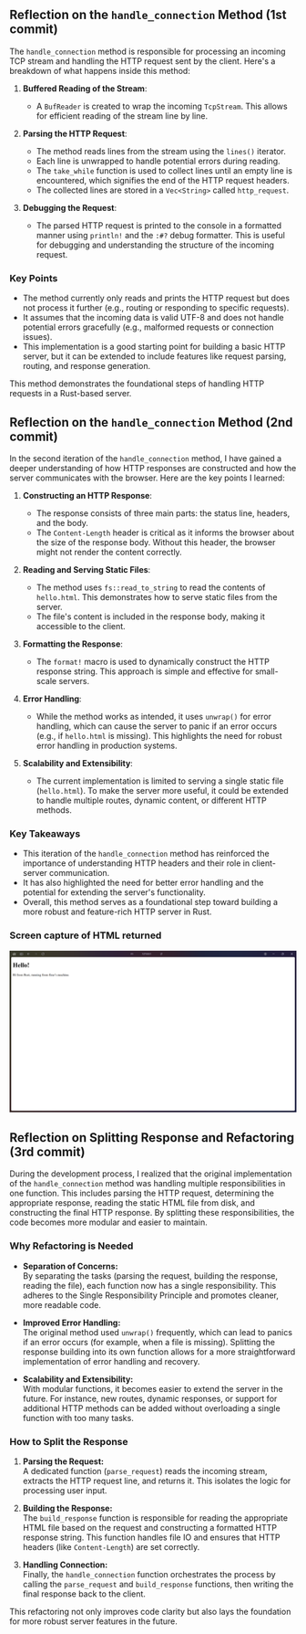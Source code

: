 ## Reflection on the `handle_connection` Method (1st commit)

The `handle_connection` method is responsible for processing an incoming TCP stream and handling the HTTP request sent by the client. Here's a breakdown of what happens inside this method:

1. **Buffered Reading of the Stream**:
   - A `BufReader` is created to wrap the incoming `TcpStream`. This allows for efficient reading of the stream line by line.

2. **Parsing the HTTP Request**:
   - The method reads lines from the stream using the `lines()` iterator.
   - Each line is unwrapped to handle potential errors during reading.
   - The `take_while` function is used to collect lines until an empty line is encountered, which signifies the end of the HTTP request headers.
   - The collected lines are stored in a `Vec<String>` called `http_request`.

3. **Debugging the Request**:
   - The parsed HTTP request is printed to the console in a formatted manner using `println!` and the `:#?` debug formatter. This is useful for debugging and understanding the structure of the incoming request.

### Key Points
- The method currently only reads and prints the HTTP request but does not process it further (e.g., routing or responding to specific requests).
- It assumes that the incoming data is valid UTF-8 and does not handle potential errors gracefully (e.g., malformed requests or connection issues).
- This implementation is a good starting point for building a basic HTTP server, but it can be extended to include features like request parsing, routing, and response generation.

This method demonstrates the foundational steps of handling HTTP requests in a Rust-based server.

## Reflection on the `handle_connection` Method (2nd commit)

In the second iteration of the `handle_connection` method, I have gained a deeper understanding of how HTTP responses are constructed and how the server communicates with the browser. Here are the key points I learned:

1. **Constructing an HTTP Response**:
   - The response consists of three main parts: the status line, headers, and the body.
   - The `Content-Length` header is critical as it informs the browser about the size of the response body. Without this header, the browser might not render the content correctly.

2. **Reading and Serving Static Files**:
   - The method uses `fs::read_to_string` to read the contents of `hello.html`. This demonstrates how to serve static files from the server.
   - The file's content is included in the response body, making it accessible to the client.

3. **Formatting the Response**:
   - The `format!` macro is used to dynamically construct the HTTP response string. This approach is simple and effective for small-scale servers.

4. **Error Handling**:
   - While the method works as intended, it uses `unwrap()` for error handling, which can cause the server to panic if an error occurs (e.g., if `hello.html` is missing). This highlights the need for robust error handling in production systems.

5. **Scalability and Extensibility**:
   - The current implementation is limited to serving a single static file (`hello.html`). To make the server more useful, it could be extended to handle multiple routes, dynamic content, or different HTTP methods.

### Key Takeaways
- This iteration of the `handle_connection` method has reinforced the importance of understanding HTTP headers and their role in client-server communication.
- It has also highlighted the need for better error handling and the potential for extending the server's functionality.
- Overall, this method serves as a foundational step toward building a more robust and feature-rich HTTP server in Rust.

### Screen capture of HTML returned
![Commit 2 screen capture](/assets/images/commit2.png)

## Reflection on Splitting Response and Refactoring (3rd commit)

During the development process, I realized that the original implementation of the `handle_connection` method was handling multiple responsibilities in one function. This includes parsing the HTTP request, determining the appropriate response, reading the static HTML file from disk, and constructing the final HTTP response. By splitting these responsibilities, the code becomes more modular and easier to maintain.

### Why Refactoring is Needed

- **Separation of Concerns:**  
  By separating the tasks (parsing the request, building the response, reading the file), each function now has a single responsibility. This adheres to the Single Responsibility Principle and promotes cleaner, more readable code.

- **Improved Error Handling:**  
  The original method used `unwrap()` frequently, which can lead to panics if an error occurs (for example, when a file is missing). Splitting the response building into its own function allows for a more straightforward implementation of error handling and recovery.

- **Scalability and Extensibility:**  
  With modular functions, it becomes easier to extend the server in the future. For instance, new routes, dynamic responses, or support for additional HTTP methods can be added without overloading a single function with too many tasks.

### How to Split the Response

1. **Parsing the Request:**  
   A dedicated function (`parse_request`) reads the incoming stream, extracts the HTTP request line, and returns it. This isolates the logic for processing user input.

2. **Building the Response:**  
   The `build_response` function is responsible for reading the appropriate HTML file based on the request and constructing a formatted HTTP response string. This function handles file IO and ensures that HTTP headers (like `Content-Length`) are set correctly.

3. **Handling Connection:**  
   Finally, the `handle_connection` function orchestrates the process by calling the `parse_request` and `build_response` functions, then writing the final response back to the client.

This refactoring not only improves code clarity but also lays the foundation for more robust server features in the future.